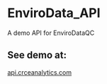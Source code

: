 # EnviroData_API
A demo API for EnviroDataQC

## See demo at:
[api.crceanalytics.com](api.crceanalytics.com)
